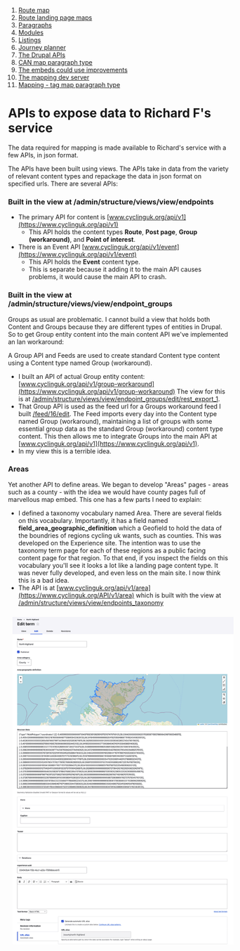 1. [Route map](route-content-type.md)
2. [Route landing page maps](route-landing-page-content-type.md)
3. [Paragraphs](paragraph-embeds.md)
4. [Modules](relevant-modules.md)
5. [Listings](listing-pages.md)
6. [Journey planner](journey-planner.md)
7. [The Drupal APIs](api.md)
8. [CAN map paragraph type](can.md)
9. [The embeds could use improvements](embed-improvement-notes.md)
10. [The mapping dev server](devserver.md)
11. [Mapping - tag map paragraph type](tagmap.md)

# APIs to expose data to Richard F's service

The data required for mapping is made available to Richard's service with a few APIs, in json format.

The APIs have been built using views. The APIs take in data from the variety of relevant content types and
repackage the data in json format on specified urls. There are several APIs:

### Built in the view at /admin/structure/views/view/endpoints
- The primary API for content is [www.cyclinguk.org/api/v1](https://www.cyclinguk.org/api/v1)
    - This API holds the content types **Route**, **Post page**, **Group (workaround)**, and **Point of interest**.
- There is an Event API [www.cyclinguk.org/api/v1/event](https://www.cyclinguk.org/api/v1/event)
    - This API holds the **Event** content type.
    - This is separate because it adding it to the main API causes problems, it would cause the main API to crash.

### Built in the view at /admin/structure/views/view/endpoint_groups
Groups as usual are problematic. I cannot build a view that holds both Content and Groups because they are different types of entities in Drupal. So to get Group entity content into the main content API we've implemented an Ian workaround:

A Group API and Feeds are used to create standard Content type content using a Content type named Group (workaround).
- I built an API of actual Group entity content: [www.cyclinguk.org/api/v1/group-workaround](https://www.cyclinguk.org/api/v1/group-workaround) The view for this is at [/admin/structure/views/view/endpoint_groups/edit/rest_export_1](https://www.cyclinguk.org/admin/structure/views/view/endpoint_groups/edit/rest_export_1).
- That Group API is used as the feed url for a Groups workaround feed I built [/feed/16/edit](https://www.cyclinguk.org/feed/16/edit). The Feed imports every day into the Content type named Group (workaround), maintaining a list of groups with some essential group data as the standard Group (workaround) content type content. This then allows me to integrate Groups into the main API at [www.cyclinguk.org/api/v1](https://www.cyclinguk.org/api/v1).
- In my view this is a terrible idea.

### Areas
Yet another API to define areas. We began to develop "Areas" pages - areas such as a county - with the idea we would have county pages full of marvellous map embed. This one has a few parts I need to explain:
-  I defined a taxonomy vocabulary named Area. There are several fields on this vocabulary. Importantly, it has a field named **field_area_geographic_definition** which a Geofield to hold the data of the boundries of regions cycling uk wants, such as counties.  This was developed on the Experience site. The intention was to use the taxonomy term page for each of these regions as a public facing content page for that region. To that end, if you inspect the fields on this vocabulary you'll see it looks a lot like a landing page content type.  It was never fully developed, and even less on the main site. I now think this is a bad idea.
-  The API is at [www.cyclinguk.org/api/v1/area](https://www.cyclinguk.org/API/v1/area) which is built with the view at [/admin/structure/views/view/endpoints_taxonomy](admin/structure/views/view/endpoints_taxonomy)

<img src="assets/map-doc-area.png" alt="area" style="padding: 10px;"/>
